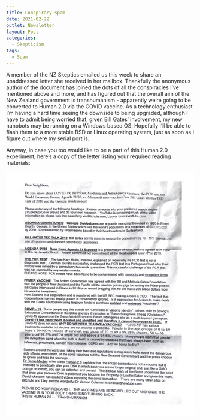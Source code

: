```yaml
---
title: Conspiracy spam
date: 2021-02-22
outlet: Newsletter
layout: Post
categories:
  - Skepticism
tags:
  - Spam
---
```


A member of the NZ Skeptics emailed us this week to share an unaddressed letter she received in her mailbox. Thankfully the anonymous author of the document has joined the dots of all the conspiracies I’ve mentioned above and more, and has figured out that the overall aim of the New Zealand government is transhumanism - apparently we’re going to be converted to Human 2.0 via the COVID vaccine. As a technology enthusiast I’m having a hard time seeing the downside to being upgraded, although I have to admit being worried that, given Bill Gates’ involvement, my new nanobots may be running on a Windows based OS. Hopefully I’ll be able to flash them to a more stable BSD or Linux operating system, just as soon as I figure out where my serial port is.

Anyway, in case you too would like to be a part of this Human 2.0 experiment, here’s a copy of the letter listing your required reading materials:

![Spam](./image3.jpg)

